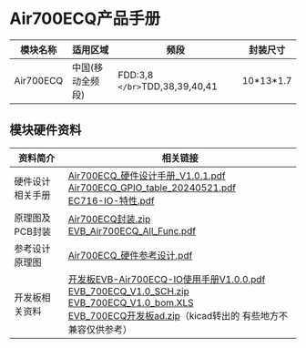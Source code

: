# Air700ECQ产品手册

| 模块名称  | 适用区域         | 频段                             | 封装尺寸    |
| --------- | ---------------- | -------------------------------- | ----------- |
| Air700ECQ | 中国(移动全频段) | FDD:3,8 `</br>`TDD,38,39,40,41 | 10\*13\*1.7 |

## 模块硬件资料

| 资料简介         | 相关链接                                                                                                                                                                                                                                                                                                                                                                                                                                                                                                                                                                                                          |
| ---------------- | ----------------------------------------------------------------------------------------------------------------------------------------------------------------------------------------------------------------------------------------------------------------------------------------------------------------------------------------------------------------------------------------------------------------------------------------------------------------------------------------------------------------------------------------------------------------------------------------------------------------- |
| 硬件设计相关手册 | [Air700ECQ_硬件设计手册_V1.0.1.pdf](https://cdn.openluat-luatcommunity.openluat.com/attachment/20240812191707840_Air700ECQ_硬件设计手册_V1.0.1.pdf) <br />[Air700ECQ_GPIO_table_20240521.pdf](https://cdn.openluat-luatcommunity.openluat.com/attachment/20240521095504789_Air780EL&780ETGG&780ETG&700EL&700EY&700EC_GPIO_table_20240521.pdf)<br />[EC716-IO-特性.pdf](https://cdn.openluat-luatcommunity.openluat.com/attachment/20240508154944217_EC716-IO-特性.pdf)                                                                                                                                                 |
| 原理图及PCB封装  | [Air700ECQ封装.zip](https://cdn.openluat-luatcommunity.openluat.com/attachment/20231225171117125_Air700EL&700EY封装.zip)<br />[EVB_Air700ECQ_All_Func.pdf](https://cdn.openluat-luatcommunity.openluat.com/attachment/20240816170227359_EVB_Air700EX_All_Func.pdf)                                                                                                                                                                                                                                                                                                                                                    |
| 参考设计原理图   | [Air700ECQ_硬件参考设计.pdf](https://cdn.openluat-luatcommunity.openluat.com/attachment/20240228162252366_Air700EL_硬件参考设计.pdf)                                                                                                                                                                                                                                                                                                                                                                                                                                                                                 |
| 开发板相关资料   | [开发板EVB-Air700ECQ-IO使用手册V1.0.0.pdf](https://cdn.openluat-luatcommunity.openluat.com/attachment/20240816172628952_开发板EVB-Air700ECQ-IO使用手册V1.0.0.pdf)<br />[EVB_700ECQ_V1.0_SCH.zip](https://cdn.openluat-luatcommunity.openluat.com/attachment/20230308153627280_EVB_Air700E_V1.0_SCH.zip)<br />[EVB_700ECQ_V1.0_bom.XLS](https://cdn.openluat-luatcommunity.openluat.com/attachment/20230331111453962_EVB_Air700E_V1.0_bom.XLS)<br />[EVB_700ECQ开发板ad.zip](https://cdn.openluat-luatcommunity.openluat.com/attachment/20230510094340802_EVB_Air700E开发板ad.zip)（kicad转出的 有些地方不兼容仅供参考） |
